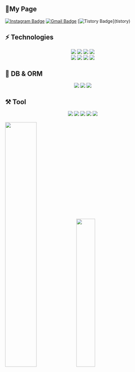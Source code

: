 ## 🎃My Page
[![Instagram Badge](https://img.shields.io/badge/w_oaud-purple?style=flat-square&logo=instagram&logoColor=white&link=https://instagram.com/w_ouad/)](https://www.instagram.com/w_oaud/)
[![Gmail Badge](https://img.shields.io/badge/-b01075589894@gmail.com-c14438?style=flat-square&logo=Gmail&logoColor=white&link=mailto:b01075589894@gmail.com)](b01075589894@gmail.com)
[![Tistory Badge](https://img.shields.io/badge/Tistory-000000?style=flat-square&logo=Tistory&logoColor=white&link=[mailto:b01075589894@gmail.com](https://choooice.tistory.com/))](tistory)


## ⚡ Technologies


<div align=center> 
  <img src="https://img.shields.io/badge/java-007396?style=for-the-badge&logo=java&logoColor=white">
  <img src="https://img.shields.io/badge/C-A8B9CC?style=for-the-badge&logo=C&logoColor=white">
  
  <img src="https://img.shields.io/badge/javascript-F7DF1E?style=for-the-badge&logo=javascript&logoColor=white"> 
  <img src="https://img.shields.io/badge/typescript-3178C6?style=for-the-badge&logo=typescript&logoColor=white">
  
  <br>
  <img src="https://img.shields.io/badge/node.js-339933?style=for-the-badge&logo=Node.js&logoColor=white">
  
  <img src="https://img.shields.io/badge/springboot-6DB33F?style=for-the-badge&logo=springboot&logoColor=white"> 
  <img src="https://img.shields.io/badge/express-000000?style=for-the-badge&logo=express&logoColor=white">
  <img src="https://img.shields.io/badge/nestjs-E0234E?style=for-the-badge&logo=nestjs&logoColor=white">
  
  
</div>

 ## 📑 DB & ORM
 <div align = center >
    <img src="https://img.shields.io/badge/mysql-4479A1?style=for-the-badge&logo=mysql&logoColor=white"> 
  <img src="https://img.shields.io/badge/prisma-2D3748?style=for-the-badge&logo=prisma&logoColor=white">
  <img src="https://img.shields.io/badge/sequelize-52B0E7?style=for-the-badge&logo=sequelize&logoColor=white">
 </div>

## ⚒️ Tool
<div align = center>
  <img src="https://img.shields.io/badge/github-181717?style=for-the-badge&logo=github&logoColor=white">
  <img src="https://img.shields.io/badge/git-F05032?style=for-the-badge&logo=git&logoColor=white">
  <img src="https://img.shields.io/badge/visualstudiocode-007ACC?style=for-the-badge&logo=visualstudiocode&logoColor=white">
  <img src="https://img.shields.io/badge/intellijidea-000000?style=for-the-badge&logo=intellijidea&logoColor=white">
  <img src="https://img.shields.io/badge/postman-FF6C37?style=for-the-badge&logo=postman&logoColor=white">
</div>
<br>
<span>
<img width=45% src="https://github-readme-stats.vercel.app/api?username=ljm9894" />
  </span>
  <span>
<img width=35%  src="https://github-readme-stats.vercel.app/api/top-langs/?username=ljm9894&layout=compact" />
  </span>
